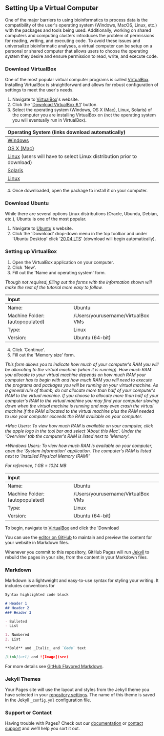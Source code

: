 ## Setting Up a Virtual Computer

One of the major barriers to using bioinformatics to process data is the compatibility of the user's operating system (Windows, MacOS, Linux, etc.) with the packages and tools being used. Additionally, working on shared computers and computing clusters introduces the problem of permissions for reading, writing, and executing code. To avoid these issues and universalize bioinformatic analyses, a virtual computer can be setup on a personal or shared computer that allows users to choose the operating system they desire and ensure permission to read, write, and execute code.

### Download VirtualBox

One of the most popular virtual computer programs is called [VirtualBox](https://virtualbox.org). Installing VirtualBox is straightforward and allows for robust configuration of settings to meet the user's needs.

1. Navigate to [VirtualBox](https://virtualbox.org)'s website.
2. Click the '[Download VirtualBox 6.1](https://www.virtualbox.org/wiki/Downloads)' button.
3. Select the operating system (Windows, OS X (Mac), Linux, Solaris) of the computer you are installing VirtualBox on (not the operating system you will eventually run in VirtualBox).

| Operating System (links download automatically) |
| :-- |
| [Windows](https://download.virtualbox.org/virtualbox/6.1.28/VirtualBox-6.1.28-147628-Win.exe) |
| [OS X (Mac)](https://download.virtualbox.org/virtualbox/6.1.28/VirtualBox-6.1.28-147628-OSX.dmg) |
| [Linux](https://www.virtualbox.org/wiki/Linux_Downloads) (users will have to select Linux distribution prior to download)|
| [Solaris](https://download.virtualbox.org/virtualbox/6.1.28/VirtualBox-6.1.28-147628-SunOS.tar.gz) |
| [Linux](https://download.virtualbox.org/virtualbox/6.1.28/VirtualBox-6.1.28-147628-Solaris.p5p) |

4. Once downloaded, open the package to install it on your computer.

### Download Ubuntu

While there are several options Linux distributions (Oracle, Ubundu, Debian, etc.), Ubuntu is one of the most popular.

1. Navigate to [Ubuntu]()'s website. 
2. Click the 'Download' drop-down menu in the top toolbar and under 'Ubuntu Desktop' click '[20.04 LTS](https://ubuntu.com/download/desktop/thank-you?version=20.04.3&architecture=amd64)' (download will begin automatically).

### Setting up VirtualBox

1. Open the VirtualBox application on your computer.
2. Click 'New'.
3. Fill out the 'Name and operating system' form. 

_Though not required, filling out the forms with the information shown will make the rest of the tutorial more easy to follow._

| Input | |
| :-- | :-- |
| Name: | Ubuntu |
| Machine Folder: (autopopulated) | /Users/yourusername/VirtualBox VMs |
| Type: | Linux |
| Version: | Ubuntu (64-bit) |

4. Click 'Continue'.
5. Fill out the 'Memory size' form.

_This form allows you to indicate how much of your computer's RAM you will be allocating to the virtual machine (when it is running). How much RAM you allocate to your virtual machine depends on how much RAM your computer has to begin with and how much RAM you will need to execute the programs and packages you will be running on your virtual machine. As a general rule of thumb, do not allocate more than half of your computer's RAM to the virtual machine. If you choose to allocate more than half of your computer's RAM to the virtual machine you may find your computer slowing down when the virtual machine is running and may even crash the virtual machine if the RAM allocated to the virtual machine plus the RAM needed to use your computer exceeds the RAM available on your computer._

_*Mac Users: To view how much RAM is available on your computer, click the apple logo in the tool bar and select 'About this Mac'. Under the 'Overview' tab the computer's RAM is listed next to 'Memory'._

_*Windows Users: To view how much RAM is available on your computer, open the 'System Information' application. The computer's RAM is listed next to 'Installed Physical Memory (RAM)'_

_For reference, 1 GB = 1024 MB_

| Input | |
| :-- | :-- |
| Name: | Ubuntu |
| Machine Folder: (autopopulated) | /Users/yourusername/VirtualBox VMs |
| Type: | Linux |
| Version: | Ubuntu (64-bit) |




To begin, navigate to [VirtualBox](https://virtualbox.org) and click the 'Download 

You can use the [editor on GitHub](https://github.com/williamtmills/BioinformaticsforBiologists.github.io/edit/gh-pages/index.md) to maintain and preview the content for your website in Markdown files.

Whenever you commit to this repository, GitHub Pages will run [Jekyll](https://jekyllrb.com/) to rebuild the pages in your site, from the content in your Markdown files.

### Markdown

Markdown is a lightweight and easy-to-use syntax for styling your writing. It includes conventions for

```markdown
Syntax highlighted code block

# Header 1
## Header 2
### Header 3

- Bulleted
- List

1. Numbered
2. List

**Bold** and _Italic_ and `Code` text

[Link](url) and ![Image](src)
```

For more details see [GitHub Flavored Markdown](https://guides.github.com/features/mastering-markdown/).

### Jekyll Themes

Your Pages site will use the layout and styles from the Jekyll theme you have selected in your [repository settings](https://github.com/williamtmills/BioinformaticsforBiologists.github.io/settings/pages). The name of this theme is saved in the Jekyll `_config.yml` configuration file.

### Support or Contact

Having trouble with Pages? Check out our [documentation](https://docs.github.com/categories/github-pages-basics/) or [contact support](https://support.github.com/contact) and we’ll help you sort it out.
